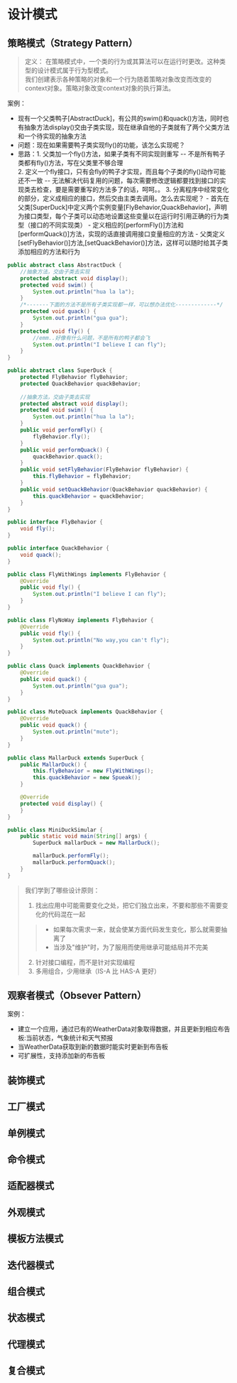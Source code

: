 # 设计模式

## 策略模式（Strategy Pattern）
>定义：
>在策略模式中，一个类的行为或其算法可以在运行时更改。这种类型的设计模式属于行为型模式。  
>我们创建表示各种策略的对象和一个行为随着策略对象改变而改变的context对象。策略对象改变context对象的执行算法。

案例：
- 现有一个父类鸭子[AbstractDuck]，有公共的swim()和quack()方法，同时也有抽象方法display()交由子类实现，现在继承自他的子类就有了两个父类方法和一个待实现的抽象方法
- 问题：现在如果需要鸭子类实现fly()的功能，该怎么实现呢？
- 思路：1. 父类加一个fly()方法，如果子类有不同实现则重写 --  不是所有鸭子类都有fly()方法，写在父类里不够合理  
  2. 定义一个fly接口，只有会fly的鸭子才实现，而且每个子类的fly()动作可能还不一致 -- 无法解决代码复用的问题，每次需要修改逻辑都要找到接口的实现类去检查，要是需要重写的方法多了的话，呵呵。。
  3. 分离程序中经常变化的部分，定义成相应的接口，然后交由主类去调用。怎么去实现呢？
      - 首先在父类[SuperDuck]中定义两个实例变量[FlyBehavior,QuackBehavior]，声明为接口类型，每个子类可以动态地设置这些变量以在运行时引用正确的行为类型（接口的不同实现类）
      - 定义相应的[performFly()]方法和[performQuack()]方法，实现的话直接调用接口变量相应的方法
      - 父类定义[setFlyBehavior()]方法,[setQuackBehavior()]方法，这样可以随时给其子类添加相应的方法和行为

~~~java 
public abstract class AbstractDuck {
    //抽象方法，交由子类去实现
    protected abstract void display();
    protected void swim() {
        System.out.println("hua la la");
    }
    /*-------下面的方法不是所有子类实现都一样，可以想办法优化-------------*/
    protected void quack() {
        System.out.println("gua gua");
    }
    protected void fly() {
        //emm..好像有什么问题，不是所有的鸭子都会飞
        System.out.println("I believe I can fly");
    }
}
~~~

~~~java
public abstract class SuperDuck {
    protected FlyBehavior flyBehavior;
    protected QuackBehavior quackBehavior;
    
    //抽象方法，交由子类去实现
    protected abstract void display();
    protected void swim() {
        System.out.println("hua la la");
    }
    public void performFly() {
        flyBehavior.fly();
    }
    public void performQuack() {
        quackBehavior.quack();
    }
    public void setFlyBehavior(FlyBehavior flyBehavior) {
        this.flyBehavior = flyBehavior;
    }
    public void setQuackBehavior(QuackBehavior quackBehavior) {
        this.quackBehavior = quackBehavior;
    }
}

public interface FlyBehavior {
    void fly();
}

public interface QuackBehavior {
    void quack();
}

public class FlyWithWings implements FlyBehavior {
    @Override
    public void fly() {
        System.out.println("I believe I can fly");
    }
}

public class FlyNoWay implements FlyBehavior {
    @Override
    public void fly() {
        System.out.println("No way,you can't fly");
    }
}

public class Quack implements QuackBehavior {
    @Override
    public void quack() {
        System.out.println("gua gua");
    }
}

public class MuteQuack implements QuackBehavior {
    @Override
    public void quack() {
        System.out.println("mute");
    }
}

public class MallarDuck extends SuperDuck {
    public MallarDuck() {
        this.flyBehavior = new FlyWithWings();
        this.quackBehavior = new Spueak();
    }

    @Override
    protected void display() {
    }
}

public class MiniDuckSimular {
    public static void main(String[] args) {
        SuperDuck mallarDuck = new MallarDuck();

        mallarDuck.performFly();
        mallarDuck.performQuack();
    }
}
~~~

>我们学到了哪些设计原则：
>1. 找出应用中可能需要变化之处，把它们独立出来，不要和那些不需要变化的代码混在一起
>>   * 如果每次需求一来，就会使某方面代码发生变化，那么就需要抽离了
>>   * 当涉及"维护"时，为了服用而使用继承可能结局并不完美
>2. 针对接口编程，而不是针对实现编程  
>3. 多用组合，少用继承（IS-A 比 HAS-A 更好）

## 观察者模式（Obsever Pattern）

案例：
- 建立一个应用，通过已有的WeatherData对象取得数据，并且更新到相应布告板:当前状态，气象统计和天气预报
- 当WeatherData获取到新的数据时能实时更新到布告板
- 可扩展性，支持添加新的布告板

## 装饰模式

## 工厂模式

## 单例模式

## 命令模式

## 适配器模式

## 外观模式

## 模板方法模式

## 迭代器模式

## 组合模式

## 状态模式

## 代理模式

## 复合模式

